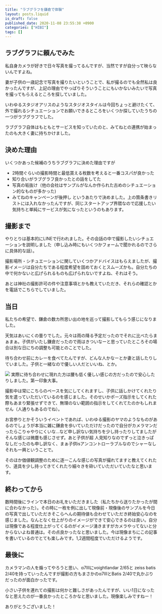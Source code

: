 ```yaml
---
title: "ラブグラフを鎌倉で体験"
layout: posts.liquid
is_draft: false
published_date: 2020-11-08 23:55:38 +0900
categories: ["HIBI"]
tags: []
---
```


## ラブグラフに頼んでみた
私自身カメラが好きで日々写真を撮ってるんですが、当然ですが自分って映らないんですよね。

妻が子供の一歳記念で写真を撮りたいということで、私が撮るのでも全然私は良かったんですが、上記の理由でやっぱりそういうことにもいかないみたいで写真を撮ってもらえるところを探していました。

いわゆるスタジオアリスのようなスタジオスタイルは今回ちょっと避けたくて、外で撮れるシチュエーションでお願いできるところをいくつか探していたうちの一つがラブグラフでした。

ラブグラフ自体はもともとサービスを知っていたのと、みてねとの連携が始まったのも大きく妻に持ちかけました。

## 決めた理由
いくつかあった候補のうちラブグラフに決めた理由ですが

- 2時間ぐらいの撮影時間と最低貰える枚数を考えると一番コスパが良かった
- 知り合いがラブグラフ良かったとの話をしてた
- 写真の垢抜け（他の会社はサンプルがなんか作られた古めのシチュエーション的なものが多かった)
- みてねのキャンペーンが後押し
というあたりで決めました。上の箇条書きリストには入れなかったんですが、同じスタートアップ界隈なので応援したい気持ちと単純にサービスが気になったというのもあります。

## 撮影まで
やりとりは基本的にLINEで行われました。その会話の中で撮影したいシチュエーションを説明しました（申し込み時にもいくつかフォームで聞かれるのでさらに具体的な話）。

撮影場所・シチュエーションに関していくつかアドバイスはもらえましたが、撮影イメージは自分たちである程度希望を固めておくとスムーズかも。自分たちの中で何かないと広げられるものも広げられないですよね、それはそう。

あとは神社の撮影許可の件や注意事項とかも教えていただき、それらの確認とかを電話でこちらでしていました。

## 当日
私たちの希望で、鎌倉の数カ所思い出の地を巡って撮影してもらう感じになりました。

天気はあいにくの曇りでした。元々は雨の降る予定だったのでそれに比べたらまぁまぁ。子供がいたし鎌倉だったので雨はきついなーと思っていたところその場合は別な日にちの調整も可能とのことでした。

待ち合わせ前にカレーを食べてたんですが、どんな人かなーとか妻と話したりしていました。子供と一緒なので優しい人だといいね、とか。

<img class="in_article" src="/public/images/2020/11/dsc09510-1024x683.jpg">
実際に待ち合わせに現れた方は腰も低く優しい感じの方だったので安心したりしました。第一印象大事。

撮影中は常にこちらのペースを気にしてくれますし、子供に話しかけてくれたり気を遣っていただいているのを感じました。そのせいかポーズ指示をしてくれた際もあまり緊張せずできて、無理のない範囲の指示をしてくれてたのかもしれません（人通りもあるのでね）。

お宮参りとかそういうイベントであれば、いわゆる撮影のヤマのようなものがあるのでしょうが本当に雑に鎌倉を歩いていただけだったので自分がカメラマンだったらこりゃやりにくいな…など申し訳ない気持ちを少し持ったりしてましたがそんな感じは微塵も感じさせず。あと子供が超 人見知りなのでずっと泣きっぱなしだったのも申し訳なく、まぁ子供isアンコントローラブルなのでシャーなしそれも一興ということで。

そのほか価値観調整のために逐一こんな感じの写真が撮れてますと教えてくれたり、道具を少し持ってきてくれたり細々きを砕いていただいていたなと思います。

## 終わってから
数時間後にラインで本日のお礼をいただきました（私たちから送りたかったが間に合わなかった）。その時に一枚を例に出して現像前・現像後のサンプルを今日の写真で出していただきそこらへんの期待値も合わせていただき終始安心なのを感じました。なんとなく仕上がりのイメージができて安心できるのは良い。自分は現像である程度仕上がってくるのがイメージ湧きますがカメラやってないと分からないよね普通は。その点良かったなと思いました。今は現像まちにこの記事を書いているのでとても楽しみです。1,2週間程度でいただけるようです。

## 最後に
カメラマンの人を煽ってやろうと思い、α7IIIにvoightlandar 2/65と zeiss batis 2/40を持っていったんですが撮影の方もまさかのα7IIIとBatis 2/40で丸かぶりだったのが面白かったです。

小さい子供を連れての撮影は何かと難しさがあったんですが、いい1日になったなと思えたのが一番良かったところかなと思いました。現像楽しみですねー！

ありがとうございました！


